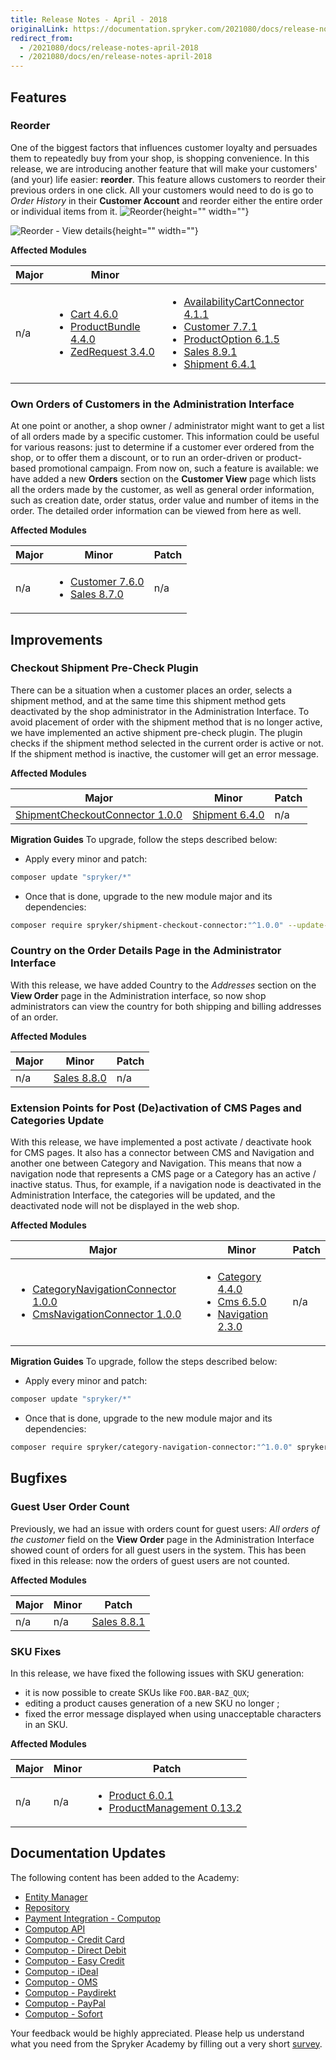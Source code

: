 ```yaml
---
title: Release Notes - April - 2018
originalLink: https://documentation.spryker.com/2021080/docs/release-notes-april-2018
redirect_from:
  - /2021080/docs/release-notes-april-2018
  - /2021080/docs/en/release-notes-april-2018
---
```


## Features
### Reorder
One of the biggest factors that influences customer loyalty and persuades them to repeatedly buy from your shop, is shopping convenience. In this release, we are introducing another feature that will make your customers' (and your) life easier: **reorder**. This feature allows customers to reorder their previous orders in one click. All your customers would need to do is go to  _Order History_ in their **Customer Account** and reorder either the entire order or individual items from it.
![Reorder](https://spryker.s3.eu-central-1.amazonaws.com/docs/About/Releases/Archive/Release+Notes+-+April+-+2018/reorder_view_orders.png){height="" width=""}
 
![Reorder - View details](https://spryker.s3.eu-central-1.amazonaws.com/docs/About/Releases/Archive/Release+Notes+-+April+-+2018/reorder_order_details.png){height="" width=""}

**Affected Modules**

| Major | Minor |  |
| --- | --- | --- |
| n/a | <ul><li>[Cart 4.6.0](https://github.com/spryker/cart/releases/tag/4.6.0)</li><li>[ProductBundle 4.4.0](https://github.com/spryker/product-bundle/releases/tag/4.4.0)</li><li>[ZedRequest 3.4.0](https://github.com/spryker/zed-request/releases/tag/3.4.0)</li></ul> | <ul><li>[AvailabilityCartConnector 4.1.1](https://github.com/spryker/availability-cart-connector/releases/tag/4.1.1)</li><li>[Customer 7.7.1](https://github.com/spryker/customer/releases/tag/7.7.1)</li><li>[ProductOption 6.1.5](https://github.com/spryker/product-option/releases/tag/6.1.5)</li><li>[Sales 8.9.1](https://github.com/spryker/sales/releases/tag/8.9.1)</li><li>[Shipment 6.4.1](https://github.com/spryker/shipment/releases/tag/6.4.1)</li></ul> |

### Own Orders of Customers in the Administration Interface
At one point or another, a shop owner / administrator might want to get a list of all orders made by a specific customer. This information could be useful for various reasons: just to determine if a customer ever ordered from the shop, or to offer them a discount, or to run an order-driven or product-based promotional campaign. From now on, such a feature is available: we have added a new **Orders** section on the **Customer View** page which lists all the orders made by the customer, as well as general order information, such as creation date, order status, order value and number of items in the order. The detailed order information can be viewed from here as well.

**Affected Modules**

| Major | Minor | Patch |
| --- | --- | --- |
| n/a | <ul><li>[Customer 7.6.0](https://github.com/spryker/customer/releases/tag/7.6.0)</li><li> [Sales 8.7.0](https://github.com/spryker/sales/releases/tag/8.7.0)</li></ul> | n/a |

<!--**Documentation**
For module documentation see: 
For store administration guides see: -->

## Improvements
### Checkout Shipment Pre-Check Plugin
There can be a situation when a customer places an order, selects a shipment method, and at the same time this shipment method gets deactivated by the shop administrator in the Administration Interface. To avoid placement of order with the shipment method that is no longer active, we have implemented an active shipment pre-check plugin. The plugin checks if the shipment method selected in the current order is active or not. If the shipment method is inactive, the customer will get an error message.

**Affected Modules**

| Major | Minor | Patch |
| --- | --- | --- |
|[ShipmentCheckoutConnector 1.0.0](https://github.com/spryker/shipment-checkout-connector/releases/tag/1.0.0)  | [Shipment 6.4.0](https://github.com/spryker/shipment/releases/tag/6.4.0) | n/a |

<!-- Documentation:
For plugin documentation see: -->

**Migration Guides**
To upgrade, follow the steps described below:

* Apply every minor and patch:

```bash
composer update "spryker/*"
```

* Once that is done, upgrade to the new module major and its dependencies:

```bash
composer require spryker/shipment-checkout-connector:"^1.0.0" --update-with-dependencies
```

### Country on the Order Details Page in the Administrator Interface
With this release, we have added Country to the _Addresses_ section on the **View Order** page in the Administration interface, so now shop administrators can view the country for both shipping and billing addresses of an order.

**Affected Modules**

| Major | Minor | Patch |
| --- | --- | --- |
| n/a |  [Sales 8.8.0](https://github.com/spryker/sales/releases/tag/8.8.0)|  n/a|

### Extension Points for Post (De)activation of CMS Pages and Categories Update
With this release, we have implemented a post activate / deactivate hook for CMS pages. It also has a connector between CMS and Navigation and another one between Category and Navigation. This means that now a navigation node that represents a CMS page or a Category has an active / inactive status. Thus, for example, if a navigation node is deactivated in the Administration Interface, the categories will be updated, and the deactivated node will not be displayed in the web shop.

**Affected Modules**

| Major | Minor | Patch |
| --- | --- | --- |
| <ul><li>[CategoryNavigationConnector 1.0.0](https://github.com/spryker/category-navigation-connector/releases/tag/1.0.0)</li><li>[CmsNavigationConnector 1.0.0](https://github.com/spryker/cms-navigation-connector/releases/tag/1.0.0)</li></ul> | <ul><li>[Category 4.4.0](https://github.com/spryker/category/releases/tag/4.4.0)</li><li>[Cms 6.5.0](https://github.com/spryker/cms/releases/tag/6.5.0)</li><li>[Navigation 2.3.0](https://github.com/spryker/navigation/releases/tag/2.3.0)</li></ul> | n/a |

<!-- Documentation
For plugin documentation see: -->

**Migration Guides**
To upgrade, follow the steps described below:

* Apply every minor and patch:

```bash
composer update "spryker/*"
```

* Once that is done, upgrade to the new module major and its dependencies:

```bash
composer require spryker/category-navigation-connector:"^1.0.0" spryker/cms-navigation-connector:"^1.0.0" --update-with-dependencies
```

## Bugfixes
### Guest User Order Count
Previously, we had an issue with orders count for guest users: _All orders of the customer_ field on the **View Order** page in the Administration Interface showed count of orders for all guest users in the system. This has been fixed in this release: now the orders of guest users are not counted.

**Affected Modules**

| Major | Minor | Patch |
| --- | --- | --- |
| n/a | n/a | [Sales 8.8.1](https://github.com/spryker/sales/releases/tag/8.8.1) |

### SKU Fixes
In this release, we have fixed the following issues with SKU generation:

* it is now possible to create SKUs like `FOO.BAR-BAZ_QUX`;
* editing a product causes generation of a new SKU no longer ;
* fixed the error message displayed when using unacceptable characters in an SKU.

**Affected Modules**

| Major | Minor | Patch |
| --- | --- | --- |
| n/a | n/a | <ul><li>[Product 6.0.1](https://github.com/spryker/product/releases/tag/6.0.1)</li><li>[ProductManagement 0.13.2](https://github.com/spryker/product-management/releases/tag/0.13.2)</li></ul> |

## Documentation Updates
The following content has been added to the Academy:

* [Entity Manager](/docs/scos/dev/developer-guides/202001.0/development-guide/back-end/zed/persistence-layer/entity-manager.html)
* [Repository](/docs/scos/dev/developer-guides/202001.0/development-guide/back-end/zed/persistence-layer/repository.html)
* [Payment Integration - Computop](/docs/scos/dev/technology-partners/202001.0/payment-partners/computop/computop.html)
* [Computop API](/docs/scos/dev/technology-partners/202001.0/payment-partners/computop/computop-api.html)
* [Computop - Credit Card](/docs/scos/dev/technology-partners/202001.0/payment-partners/computop/computop-credit-card.html)
* [Computop - Direct Debit](/docs/scos/dev/technology-partners/202001.0/payment-partners/computop/computop-direct-debit.html)
* [Computop - Easy Credit](/docs/scos/dev/technology-partners/202001.0/payment-partners/computop/computop-easy-credit.html)
* [Computop - iDeal](/docs/scos/dev/technology-partners/202001.0/payment-partners/computop/computop-ideal.html)
* [Computop - OMS](/docs/scos/dev/technology-partners/202001.0/payment-partners/computop/computop-oms.html)
* [Computop - Paydirekt](/docs/scos/dev/technology-partners/202001.0/payment-partners/computop/computop-paydirekt.html)
* [Computop - PayPal](/docs/scos/dev/technology-partners/202001.0/payment-partners/computop/computop-paypal.html)
* [Computop - Sofort](/docs/scos/dev/technology-partners/202001.0/payment-partners/computop/computop-sofort.html)

Your feedback would be highly appreciated. Please help us understand what you need from the Spryker Academy by filling out a very short [survey](https://docs.google.com/forms/d/1_vZg0lfqq24Qf9-fQhU50NgsEBy4eDqnDyx7gKz9Faw/edit).
